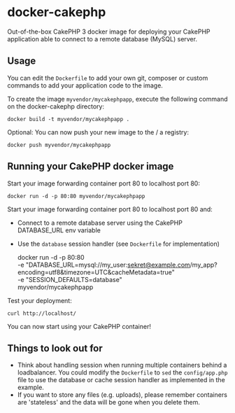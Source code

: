docker-cakephp
======================

Out-of-the-box CakePHP 3 docker image for deploying your CakePHP application able to connect to a remote database (MySQL) server.


Usage
-----

You can edit the `Dockerfile` to add your own git, composer or custom commands to add your application code to the image.

To create the image `myvendor/mycakephpapp`, execute the following command on the docker-cakephp directory:

	docker build -t myvendor/mycakephpapp .

Optional: You can now push your new image to the / a registry:

	docker push myvendor/mycakephpapp


Running your CakePHP docker image
-----------------------------------

Start your image forwarding container port 80 to localhost port 80:

	docker run -d -p 80:80 myvendor/mycakephpapp
	
Start your image forwarding container port 80 to localhost port 80 and:
* Connect to a remote database server using the CakePHP DATABASE_URL env variable
* Use the `database` session handler (see `Dockerfile` for implementation)

	docker run -d -p 80:80 \
		-e "DATABASE_URL=mysql://my_user:sekret@example.com/my_app?encoding=utf8&timezone=UTC&cacheMetadata=true" \
		-e "SESSION_DEFAULTS=database" \
		myvendor/mycakephpapp

Test your deployment:

	curl http://localhost/

You can now start using your CakePHP container!

Things to look out for
-----------------------------------
* Think about handling session when running multiple containers behind a loadbalancer. You could modify the `Dockerfile` to `sed` the `config/app.php` file to use the database or cache session handler as implemented in the example.
* If you want to store any files (e.g. uploads), please remember containers are 'stateless' and the data will be gone when you delete them.